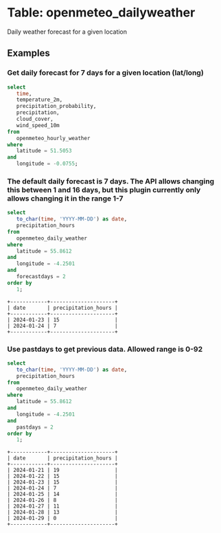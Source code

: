 # Table: openmeteo_dailyweather

Daily weather forecast for a given location

## Examples

### Get daily forecast for 7 days for a given location (lat/long)

```sql
select
   time,
   temperature_2m,
   precipitation_probability,
   precipitation,
   cloud_cover,
   wind_speed_10m
from
   openmeteo_hourly_weather
where
   latitude = 51.5053
and
   longitude = -0.0755;
```

### The default daily forecast is 7 days. The API allows changing this between 1 and 16 days, but this plugin currently only allows changing it in the range 1-7

```sql
select
   to_char(time, 'YYYY-MM-DD') as date,
   precipitation_hours
from
   openmeteo_daily_weather
where
   latitude = 55.8612
and
   longitude = -4.2501
and
   forecastdays = 2
order by
   1;
```

```
+------------+---------------------+
| date       | precipitation_hours |
+------------+---------------------+
| 2024-01-23 | 15                  |
| 2024-01-24 | 7                   |
+------------+---------------------+
```

### Use pastdays to get previous data. Allowed range is 0-92

```sql
select
   to_char(time, 'YYYY-MM-DD') as date,
   precipitation_hours
from
   openmeteo_daily_weather
where
   latitude = 55.8612
and
   longitude = -4.2501
and
   pastdays = 2
order by
   1;
```

```
+------------+---------------------+
| date       | precipitation_hours |
+------------+---------------------+
| 2024-01-21 | 19                  |
| 2024-01-22 | 15                  |
| 2024-01-23 | 15                  |
| 2024-01-24 | 7                   |
| 2024-01-25 | 14                  |
| 2024-01-26 | 8                   |
| 2024-01-27 | 11                  |
| 2024-01-28 | 13                  |
| 2024-01-29 | 0                   |
+------------+---------------------+
```

